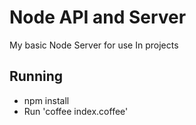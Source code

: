 

# Node API and Server

My basic Node Server for use In projects

## Running

- npm install
- Run 'coffee index.coffee'